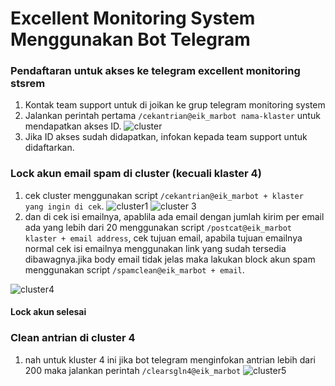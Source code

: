 # Excellent Monitoring System Menggunakan Bot Telegram
### Pendaftaran untuk akses ke telegram excellent monitoring stsrem
1. Kontak team support untuk di joikan ke grup telegram monitoring system
2. Jalankan perintah pertama ```/cekantrian@eik_marbot nama-klaster``` untuk mendapatkan akses ID.
![cluster](https://user-images.githubusercontent.com/56797161/126603715-5fdb5df6-30a2-49ac-aa6a-9b64f471136b.png)
4. Jika ID akses sudah didapatkan, infokan kepada team support untuk didaftarkan. 

### Lock akun email spam di cluster (kecuali klaster 4)
1. cek cluster menggunakan script ```/cekantrian@eik_marbot + klaster yang ingin di cek```.
![cluster1](https://user-images.githubusercontent.com/56797161/126604190-fc7c0aaf-87d9-4d99-952a-8e71226d2ed7.png)
![cluster 3](https://user-images.githubusercontent.com/56797161/126605172-7f9d4881-e3b2-43fa-b575-c66314635a45.png)
2. dan di cek isi emailnya, apablila ada email dengan jumlah kirim per email ada yang lebih dari 20 menggunakan script ```/postcat@eik_marbot klaster + email address```, cek tujuan email, apabila tujuan emailnya normal cek isi emailnya menggunakan link yang sudah tersedia dibawagnya.jika body email tidak jelas maka lakukan block akun spam menggunakan script ```/spamclean@eik_marbot + email```.

![cluster4](https://user-images.githubusercontent.com/56797161/126606396-12fda728-3090-4396-85a4-dc1d917ddb58.png)

#### Lock akun selesai

### Clean antrian di cluster 4
1. nah untuk kluster 4 ini jika bot telegram menginfokan antrian lebih dari 200 maka jalankan perintah ```/clearsgln4@eik_marbot```
![cluster5](https://user-images.githubusercontent.com/56797161/126608664-75f95945-33a3-4351-8109-9339d135ed29.png)
